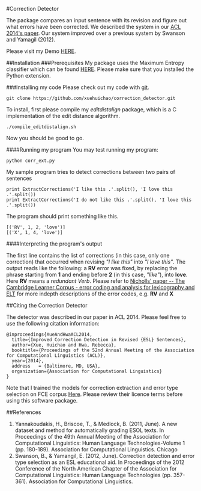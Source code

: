#Correction Detector

The package compares an input sentence with its revision and figure out what errors have been corrected. We described the system in our [ACL 2014's paper](http://acl2014.org/acl2014/P14-2/pdf/P14-2098.pdf). Our system improved over a previous system by Swanson and Yamagil (2012).

Please visit my Demo [HERE](http://people.cs.pitt.edu/~hux10/softwares.html).

##Installation
###Prerequisites
My package uses the Maximum Entropy classifier which can be found [HERE](http://homepages.inf.ed.ac.uk/lzhang10/maxent_toolkit.html). Please make sure that you installed the Python extension. 

###Installing my code
Please check out my code with [git](http://git-scm.com/). 

	git clone https://github.com/xuehuichao/correction_detector.git

To install, first please compile my *editdistalign* package, which is a C implementation of the edit distance algorithm.
	
	./compile_editdistalign.sh

Now you should be good to go.

####Running my program
You may test running my program:

	python corr_ext.py 

My sample program tries to detect corrections between two pairs of sentences

	print ExtractCorrections('I like this .'.split(), 'I love this .'.split())
	print ExtractCorrections('I do not like this .'.split(), 'I love this .'.split())

The program should print something like this.

	[('RV', 1, 2, 'love')]
	[('X', 1, 4, 'love')]
	
####Interpreting the program's output

The first line contains the list of corrections (in this case, only one correction) that occurred when revising *"I like this"* into *"I love this"*. The output reads like the following: a **RV** error was fixed, by replacing the phrase starting from **1** and ending before **2** (in this case, *"like"*), into **love**. Here **RV** means a *redundant Verb*. Please refer to [Nicholls' paper -- The Cambridge Learner Corpus - error coding and analysis for lexicography and ELT](http://ucrel.lancs.ac.uk/publications/CL2003/papers/nicholls.pdf) for more indepth descriptions of the error codes, e.g. **RV** and **X**

##Citing the Correction Detector

The detector was described in our paper in ACL 2014. Please feel free to use the following citation information:

    @inproceedings{XueAndHwaACL2014,
      title={Improved Correction Detection in Revised {ESL} Sentences},
      author={Xue, Huichao and Hwa, Rebecca},
      booktitle={Proceedings of the 52nd Annual Meeting of the Association for Computational Linguistics (ACL)},
      year={2014},
      address   = {Baltimore, MD, USA},
      organization={Association for Computational Linguistics}
    }
	
Note that I trained the models for correction extraction and error type selection on FCE corpus [Here](http://ilexir.co.uk/applications/clc-fce-dataset/). Please review their licence terms before using this software package.


##References
1. Yannakoudakis, H., Briscoe, T., & Medlock, B. (2011, June). A new dataset and method for automatically grading ESOL texts. In Proceedings of the 49th Annual Meeting of the Association for Computational Linguistics: Human Language Technologies-Volume 1 (pp. 180-189). Association for Computational Linguistics.
Chicago	
2. Swanson, B., & Yamangil, E. (2012, June). Correction detection and error type selection as an ESL educational aid. In Proceedings of the 2012 Conference of the North American Chapter of the Association for Computational Linguistics: Human Language Technologies (pp. 357-361). Association for Computational Linguistics.
